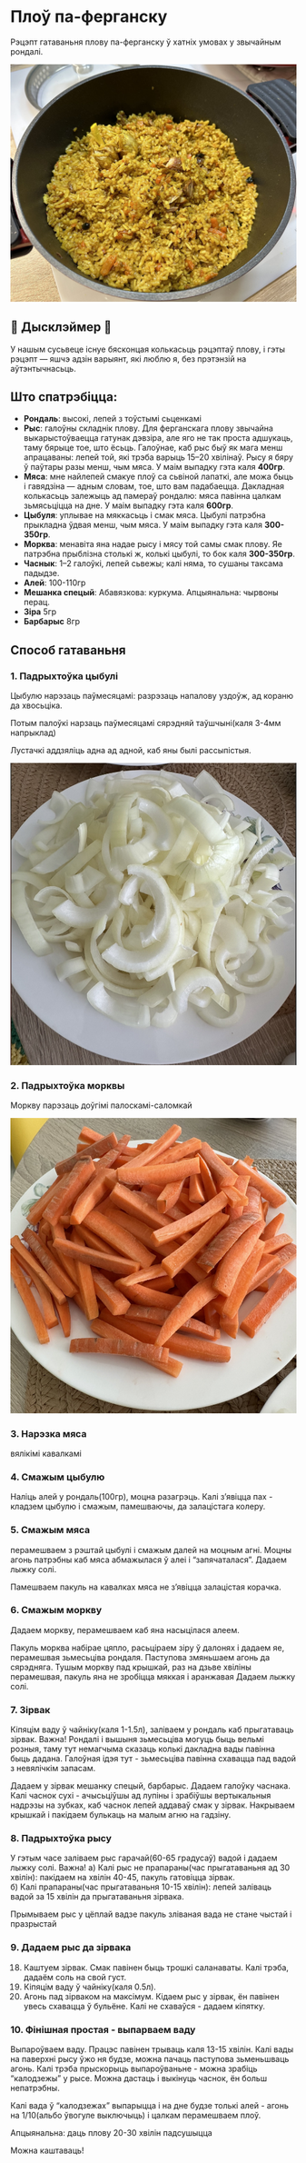 # Плоў па-ферганску

Рэцэпт гатаваньня плову па-ферганску ў хатніх умовах у звычайным рондалі.

![Плоў па-ферганску](photos/plou.jpg)

## 🚨 Дысклэймер 🚨 

У нашым сусьвеце існуе бясконцая колькасьць рэцэптаў плову, і гэты рэцэпт —
яшчэ адзін варыянт, які люблю я, без прэтэнзій на аўтэнтычнасьць.

## Што спатрэбіцца:

- **Рондаль**: высокі, лепей з тоўстымі сьценкамі
- **Рыс**: галоўны складнік плову. Для ферганскага плову звычайна выкарыстоўваецца гатунак дэвзіра, але яго не так проста адшукаць, таму бярыце тое, што ёсьць. Галоўнае, каб рыс быў як мага менш апрацаваны: лепей той, які трэба варыць 15–20 хвілінаў. Рысу я бяру ў паўтары разы менш, чым мяса. У маім выпадку гэта каля **400гр**.
- **Мяса**: мне найлепей смакуе плоў са сьвіной лапаткі, але можа быць і гавядзіна — адным словам, тое, што вам падабаецца.
  Дакладная колькасьць залежыць ад памераў рондалю: мяса павінна цалкам зьмясьціцца на дне.
  У маім выпадку гэта каля **600гр**.
- **Цыбуля**: уплывае на мяккасьць і смак мяса. Цыбулі патрэбна прыкладна ўдвая менш, чым мяса. У маім выпадку гэта каля **300-350гр**.
- **Морква**: менавіта яна надае рысу і мясу той самы смак плову. Яе патрэбна прыблізна столькі ж, колькі цыбулі, то бок каля **300-350гр**.
- **Часнык**: 1–2 галоўкі, лепей сьвежы; калі няма, то сушаны таксама падыдзе.
- **Алей**: 100-110гр
- **Мешанка спецый**: Абавязкова: куркума. Апцыянальна: чырвоны перац.
- **Зіра** 5гр
- **Барбарыс** 8гр

## Способ гатаваньня

### 1. Падрыхтоўка цыбулі

Цыбулю нарэзаць паўмесяцамі: разрэзаць напалову уздоўж, ад кораню да хвосьціка.

Потым палоўкі нарзаць паўмесяцамі сярэдняй таўшчыні(каля 3-4мм напрыклад)

Лустачкі аддзяліць адна ад адной, каб яны былі рассыпістыя.

![Падрыхтоўка цыбулі](photos/1.jpg)

### 2. Падрыхтоўка морквы

Моркву парэзаць доўгімі палоскамі-саломкай

![Падрыхтоўка морквы](photos/2.jpg)

### 3. Нарэзка мяса 

вялікімі кавалкамі

### 4. Смажым цыбулю

Наліць алей у рондаль(100гр), моцна разагрэць. Калі з’явіцца пах - кладзем цыбулю і смажым, памешваючы, да залацістага колеру.

### 5. Смажым мяса

перамешваем з рэштай цыбулі і смажым далей на моцным агні. Моцны агонь патрэбны каб мяса абмажылася ў алеі і “запячаталася”.
Дадаем лыжку солі.

Памешваем пакуль на кавалках мяса не з’явіцца залацістая корачка.

### 6. Смажым моркву

Дадаем моркву, перамешваем каб яна насыцілася алеем.

Пакуль морква набірае цяпло, расьціраем зіру ў далонях і дадаем яе, перамешвая зьмесьціва рондаля.
Паступова змяньшаем агонь да сярэдняга. Тушым моркву пад крышкай, раз на дзьве хвіліны перамешвая, пакуль яна не зробіцца мяккая і аранжавая
Дадаем лыжку солі.

### 7. Зірвак

Кіпяцім ваду ў чайніку(каля 1-1.5л), заліваем у рондаль каб прыгатаваць зірвак. Важна! Рондалі і вышыня зьмесьціва могуць быць вельмі розныя, таму тут немагчыма сказаць колькі дакладна вады павінна быць дадана. Галоўная ідэя тут - зьмесьціва павінна схавацца пад вадой з невялічкім запасам.

Дадаем у зірвак мешанку спецый, барбарыс.
Дадаем галоўку часнака. Калі часнок сухі - ачысьціўшы ад лупіны і зрабіўшы вертыкальныя надрэзы на зубках, каб часнок лепей аддаваў смак у зірвак.
Накрываем крышкай і пакідаем булькаць на малым агню на гадзіну.

### 8. Падрыхтоўка рысу

У гэтым часе заліваем рыс гарачай(60-65 градусаў) вадой і дадаем лыжку солі.  Важна! а) Калі рыс не прапараны(час прыгатаваньня ад 30 хвілін): пакідаем на хвілін 40-45, пакуль гатовіцца зірвак.  
    б) Калі прапараны(час прыгатаваньня 10-15 хвілін):  лепей заліваць вадой за 15 хвілін да прыгатаваньня зірвака.

Прымываем рыс у цёплай вадзе пакуль зліваная вада не стане чыстай і празрыстай

### 9. Дадаем рыс да зірвака

18. Каштуем зірвак. Смак павінен быць трошкі саланаваты. Калі трэба, дадаём соль на свой густ.
19. Кіпяцім ваду ў чайніку(каля 0.5л).
20. Агонь пад зірваком на максімум. Кідаем рыс у зірвак, ён павінен увесь схавацца ў бульёне. Калі не схаваўся - дадаем кіпятку.

### 10. Фінішная простая - выпарваем ваду

Выпароўваем ваду. Працэс павінен трываць каля 13-15 хвілін.
Калі вады на паверхні рысу ўжо ня будзе, можна пачаць паступова зьменьшваць агонь. Калі трэба прыскорыць выпароўваньне - можна зрабіць “калодзежы” у рысе.
Можна дастаць і выкінуць часнок, ён больш непатрэбны.

Калі вада ў “калодзежах” выпарыцца і на дне будзе толькі алей -  агонь на 1/10(альбо ўвогуле выключыць) і цалкам перамешваем плоў.

Апцыянальна: даць плову 20-30 хвілін падсушыцца

Можна каштаваць!
